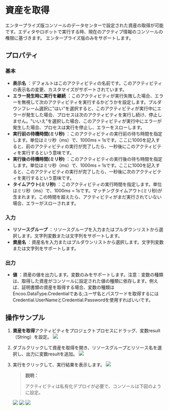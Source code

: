 # 資産を取得

エンタープライズ版コンソールのデータセンターで設定された資産の取得が可能です。エディタやロボットで実行する時、現在のアクティブ情報のコンソールの権限に基づきます。
エンタープライズ版のみをサポートします。


## プロパティ

### 基本

- **表示名** ：デフォルトはこのアクティビティの名前です。このアクティビティの表示名の変更、カスタマイズがサポートされています。
- **エラー発生時に実行を継続** ：このアクティビティが実行失敗した場合、エラーを無視して次のアクティビティを実行するかどうかを設定します。プルダウンフレーム選択に"はい"を選択すると、このアクティビティが実行中にエラーが発生した場合、プロセスは次のアクティビティを実行し続け、停止しません。"いいえ"を選択した場合、このアクティビティが実行中にエラーが発生した場合、プロセスは実行を停止し、エラーをスローします。
- **実行前の待機時間(ミリ秒)** ：このアクティビティの実行前の待ち時間を指定します。単位はミリ秒（ms）で、1000ms = 1sです。ここに1000を記入すると、前のアクティビティの実行が完了したら、一秒後にこのアクティビティを実行するという意味です。
- **実行後の待機時間(ミリ秒)** ：このアクティビティの実行後の待ち時間を指定します。単位はミリ秒（ms）で、1000ms = 1sです。ここに1000を記入すると、このアクティビティの実行が完了したら、一秒後に次のアクティビティを実行するという意味です。
- **タイムアウト(ミリ秒)** ：このアクティビティの実行時間を指定します。単位はミリ秒（ms）で、1000ms = 1sです。マッチングタイムアウト(ミリ秒)が含まれます。この時間を超えたら、アクティビティがまだ実行されていない場合、エラーがスローされます。


### 入力
- **リソースグループ** ：リソースグループを入力またはプルダウンリストから選択します。文字列変数または文字列をサポートします。
- **資産名** ：資産名を入力またはプルダウンリストから選択します。文字列変数または文字列をサポートします。

### 出力

- **値** ：資産の値を出力します。変数のみをサポートします。注意：変数の種類は、取得した資産がコンソールに設定された値の種類に依存します。例えば、証明書類の資産を取得する場合、変数の種類はEncoo.DataType.Credentialである;ユーザ名とパスワードを取得するにはCredential.UserNameとCredential.Passwordを使用すればいいです。


## 操作サンプル

1. **資産を取得**アクティビティをプロジェクトプロセスにドラッグ、変数result（String）を設定。
![](https://docimages.blob.core.chinacloudapi.cn/images/Activities/GetAssets_1.png)

2. ダブルクリックして資産を取得を開き、リソースグループとリソース名を選択し、出力に変数resultを追加。
![](https://docimages.blob.core.chinacloudapi.cn/images/Activities/GetAssets_2.png)

3. 実行をクリックして、実行結果を表示します。
![](https://docimages.blob.core.chinacloudapi.cn/images/Activities/GetAssets_3.png)

   >**説明：**
   >
   >アクティビティは私有化デプロイが必要で、コンソールは下図のように設定。

   ![](https://docimages.blob.core.chinacloudapi.cn/images/Activities/GetAssets_4.png)
   ![](https://docimages.blob.core.chinacloudapi.cn/images/Activities/GetAssets_5.png)
   ![](https://docimages.blob.core.chinacloudapi.cn/images/Activities/GetAssets_6.png)
